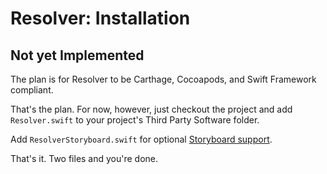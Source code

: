 #  Resolver: Installation

## Not yet Implemented

The plan is for Resolver to be Carthage, Cocoapods, and Swift Framework compliant.

That's the plan. For now, however, just checkout the project and add `Resolver.swift` to your project's Third Party Software folder.

Add `ResolverStoryboard.swift` for optional [Storyboard support](Storyboards.md).

That's it. Two files and you're done.

